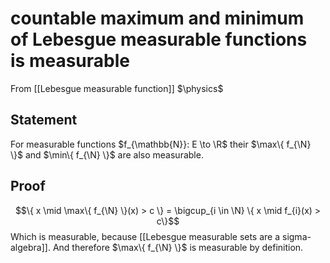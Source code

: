 # countable maximum and minimum of Lebesgue measurable functions is measurable
From [[Lebesgue measurable function]]
$\physics$
## Statement
For measurable functions $f_{\mathbb{N}}: E \to \R$ their $\max\{ f_{\N} \}$ and $\min\{ f_{\N} \}$ are also measurable.

## Proof
$$\{ x \mid \max\{ f_{\N} \}(x) > c \} = \bigcup_{i \in \N} \{ x \mid f_{i}(x) > c\}$$
Which is measurable, because [[Lebesgue measurable sets are a sigma-algebra]]. And therefore $\max\{ f_{\N} \}$ is measurable by definition.